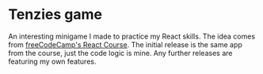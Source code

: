 # Tenzies game
An interesting minigame I made to practice my React skills. The idea comes from [freeCodeCamp's React Course](https://www.youtube.com/watch?v=bMknfKXIFA8&t). The initial release is the same app from the course, just the code logic is mine. Any further releases are featuring my own features.